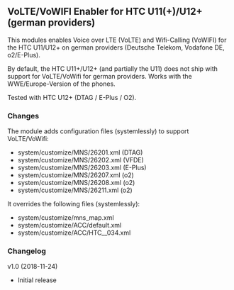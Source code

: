 ## VoLTE/VoWIFI Enabler for HTC U11(+)/U12+ (german providers) 

This modules enables Voice over LTE (VoLTE) and Wifi-Calling (VoWIFI) for the HTC U11/U12+ on german providers (Deutsche Telekom, Vodafone DE, o2/E-Plus). 

By default, the HTC U11+/U12+ (and partially the U11) does not ship with support for VoLTE/VoWifi for german providers. Works with the WWE/Europe-Version of the phones.

Tested with HTC U12+ (DTAG / E-Plus / O2).

### Changes

The module adds configuration files (systemlessly) to support VoLTE/VoWifi:
- system/customize/MNS/26201.xml (DTAG)
- system/customize/MNS/26202.xml (VFDE)
- system/customize/MNS/26203.xml (E-Plus)
- system/customize/MNS/26207.xml (o2)
- system/customize/MNS/26208.xml (o2)
- system/customize/MNS/26211.xml (o2)

It overrides the following files (systemlessly):
- system/customize/mns_map.xml
- system/customize/ACC/default.xml
- system/customize/ACC/HTC__034.xml

### Changelog

v1.0 (2018-11-24)
- Initial release